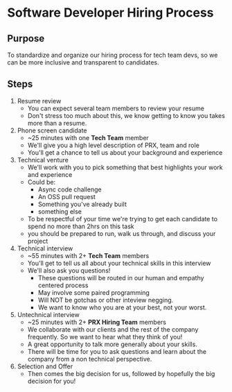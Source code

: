 # Software Developer Hiring Process

## Purpose

To standardize and organize our hiring process for tech team devs, so we can
be more inclusive and transparent to candidates.

## Steps

1. Resume review
    - You can expect several team members to review your resume
    - Don't stress too much about this, we know getting to know you takes more than a resume.
2. Phone screen candidate
    - ~25 minutes with one **Tech Team** member
    - We'll give you a high level description of PRX, team and role
    - You'll get a chance to tell us about your background and experience
3. Technical venture
    - We'll work with you to pick something that best highlights your work and experience
    - Could be:
      - Async code challenge
      - An OSS pull request
      - Something you've already built
      - something else
    - To be respectful of your time we're trying to get each candidate to spend no more than 2hrs on this task
    - you should be prepared to run, walk us through, and discuss your project
4. Technical interview
    - ~55 minutes with 2+ **Tech Team** members
    - You'll get to tell us all about your technical skills in this interview
    - We'll also ask you questions!
      - These questions will be routed in our human and empathy centered process
      - May involve some paired programming
      - Will NOT be gotchas or other inteview negging.  
      - We want to know who you are at your best, not your worst.
5. Untechnical interview
    - ~25 minutes with 2+ **PRX Hiring Team** members
    - We collaborate with our clients and the rest of the company frequently.  So we want to hear what they think of you!
    - A great opportunity to talk more generally about your skills.
    - There will be time for you to ask questions and learn about the company from a non technical perspective.
7. Selection and Offer
    - Then comes the big decision for us, followed by hopefully the big decision for you!